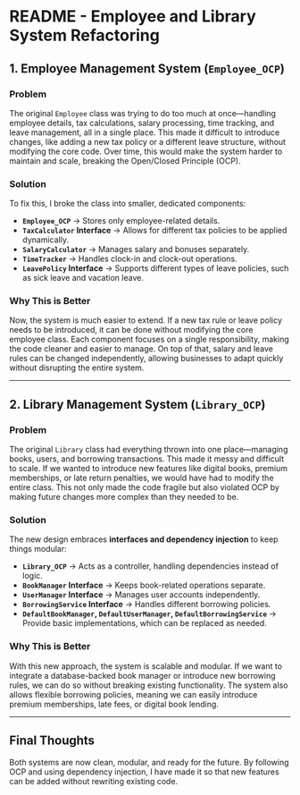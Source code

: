 # **README - Employee and Library System Refactoring**  

## **1. Employee Management System (`Employee_OCP`)**  
### **Problem**  
The original `Employee` class was trying to do too much at once—handling employee details, tax calculations, salary processing, time tracking, and leave management, all in a single place. This made it difficult to introduce changes, like adding a new tax policy or a different leave structure, without modifying the core code. Over time, this would make the system harder to maintain and scale, breaking the Open/Closed Principle (OCP).  

### **Solution**  
To fix this, I broke the class into smaller, dedicated components:  
- **`Employee_OCP`** → Stores only employee-related details.  
- **`TaxCalculator` Interface** → Allows for different tax policies to be applied dynamically.  
- **`SalaryCalculator`** → Manages salary and bonuses separately.  
- **`TimeTracker`** → Handles clock-in and clock-out operations.  
- **`LeavePolicy` Interface** → Supports different types of leave policies, such as sick leave and vacation leave.  

### **Why This is Better**  
Now, the system is much easier to extend. If a new tax rule or leave policy needs to be introduced, it can be done without modifying the core employee class. Each component focuses on a single responsibility, making the code cleaner and easier to manage. On top of that, salary and leave rules can be changed independently, allowing businesses to adapt quickly without disrupting the entire system.  

---  

## **2. Library Management System (`Library_OCP`)**  
### **Problem**  
The original `Library` class had everything thrown into one place—managing books, users, and borrowing transactions. This made it messy and difficult to scale. If we wanted to introduce new features like digital books, premium memberships, or late return penalties, we would have had to modify the entire class. This not only made the code fragile but also violated OCP by making future changes more complex than they needed to be.  

### **Solution**  
The new design embraces **interfaces and dependency injection** to keep things modular:  
- **`Library_OCP`** → Acts as a controller, handling dependencies instead of logic.  
- **`BookManager` Interface** → Keeps book-related operations separate.  
- **`UserManager` Interface** → Manages user accounts independently.  
- **`BorrowingService` Interface** → Handles different borrowing policies.  
- **`DefaultBookManager`, `DefaultUserManager`, `DefaultBorrowingService`** → Provide basic implementations, which can be replaced as needed.  

### **Why This is Better**  
With this new approach, the system is scalable and modular. If we want to integrate a database-backed book manager or introduce new borrowing rules, we can do so without breaking existing functionality. The system also allows flexible borrowing policies, meaning we can easily introduce premium memberships, late fees, or digital book lending.

---  

## **Final Thoughts**  
Both systems are now clean, modular, and ready for the future. By following OCP and using dependency injection, I have made it so that new features can be added without rewriting existing code.